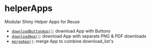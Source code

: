 # helperApps

Modular Shiny Helper Apps for Reuse

- [`downloadButtonApp()`](R/downloadButtonApp.R): download App with Buttons
- [`downloadApp()`](R/downloadApp.R): download App with separate PNG & PDF downloads
- [`mergeApp()`](R/mergeApp.R): merge App to combine download_list's